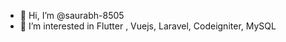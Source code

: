 - 👋 Hi, I’m @saurabh-8505
- 👀 I’m interested in Flutter , Vuejs, Laravel, Codeigniter, MySQL
<!---
saurabh-8505/saurabh-8505 is a ✨ special ✨ repository because its `README.md` (this file) appears on your GitHub profile.
You can click the Preview link to take a look at your changes.
--->
